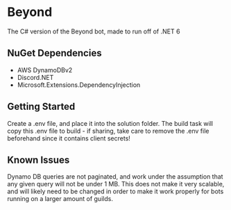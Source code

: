 # Beyond
The C# version of the Beyond bot, made to run off of .NET 6

## NuGet Dependencies
- AWS DynamoDBv2
- Discord.NET
- Microsoft.Extensions.DependencyInjection

## Getting Started
Create a .env file, and place it into the solution folder. The build task will copy this .env file to build - if sharing, take care to remove the .env file beforehand since it contains client secrets!

## Known Issues
Dynamo DB queries are not paginated, and work under the assumption that any given query will not be under 1	MB. This does not make it very scalable, and will likely need to be changed in order to make it work properly for bots running on a larger amount of guilds.